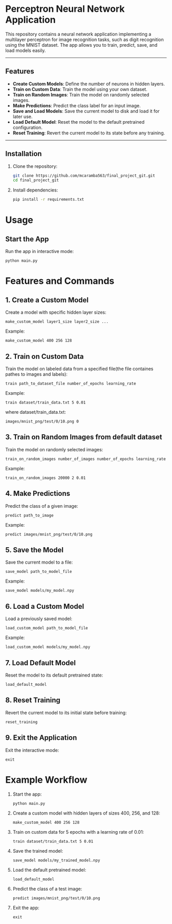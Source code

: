 # Perceptron Neural Network Application

This repository contains a neural network application implementing a multilayer perceptron for image recognition tasks, such as digit recognition using the MNIST dataset. The app allows you to train, predict, save, and load models easily.

---

## Features

- **Create Custom Models**: Define the number of neurons in hidden layers.
- **Train on Custom Data**: Train the model using your own dataset.
- **Train on Random Images**: Train the model on randomly selected images.
- **Make Predictions**: Predict the class label for an input image.
- **Save and Load Models**: Save the current model to disk and load it for later use.
- **Load Default Model**: Reset the model to the default pretrained configuration.
- **Reset Training**: Revert the current model to its state before any training.

---

## Installation

1. Clone the repository:
    ```bash
    git clone https://github.com/mcaramba563/final_project_git.git
    cd final_project_git
    ```
2. Install dependencies:
    ```bash
    pip install -r requirements.txt
    ```

# Usage

## Start the App
Run the app in interactive mode:
    
    python main.py

# Features and Commands
## 1. Create a Custom Model
Create a model with specific hidden layer sizes:

    make_custom_model layer1_size layer2_size ...

Example:

    make_custom_model 400 256 128

## 2. Train on Custom Data
Train the model on labeled data from a specified file(the file containes pathes to images and labels):

    train path_to_dataset_file number_of_epochs learning_rate


Example:

    train dataset/train_data.txt 5 0.01
where dataset/train_data.txt:

    images/mnist_png/test/0/10.png 0
## 3. Train on Random Images from default dataset
Train the model on randomly selected images:

    train_on_random_images number_of_images number_of_epochs learning_rate

Example:

    train_on_random_images 20000 2 0.01

## 4. Make Predictions
Predict the class of a given image:

    predict path_to_image

Example:

    predict images/mnist_png/test/0/10.png

## 5. Save the Model
Save the current model to a file:

    save_model path_to_model_file

Example:

    save_model models/my_model.npy

## 6. Load a Custom Model
Load a previously saved model:

    load_custom_model path_to_model_file

Example:

    load_custom_model models/my_model.npy

## 7. Load Default Model
Reset the model to its default pretrained state:

    load_default_model

## 8. Reset Training
Revert the current model to its initial state before training:

    reset_training

## 9. Exit the Application
Exit the interactive mode:

    exit

# Example Workflow
1. Start the app:

    ```python main.py```

2. Create a custom model with hidden layers of sizes 400, 256, and 128:

    ```make_custom_model 400 256 128```

3. Train on custom data for 5 epochs with a learning rate of 0.01:

    ```train dataset/train_data.txt 5 0.01```

4. Save the trained model:

    ```save_model models/my_trained_model.npy```

5. Load the default pretrained model:

    ```load_default_model```

6. Predict the class of a test image:

    ```predict images/mnist_png/test/0/10.png```

7. Exit the app:

    ```exit```